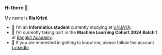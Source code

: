 ### Hi there 👋

My name is **Ria Kristi**. <br>

- 🔭 I’m an **Informatics student** currently studying at [UNJAYA](https://unjaya.ac.id/). <br>
- 🌱 I’m currently taking part in the **Machine Learning Cohort 2024 Batch 1**  at [Bangkit Academy](https://grow.google/intl/id_id/bangkit/?tab=machine-learning).  <br>
- 💬 If you are interested in getting to know me, please follow the account [LinkedIn](https://www.linkedin.com/in/riakristi/)<br>
<!--
- 👯 I’m looking to collaborate on ...
- 🤔 I’m looking for help with ...
- 📫 How to reach me: ...
- 😄 Pronouns: ...
- ⚡ Fun fact: ...
-->
